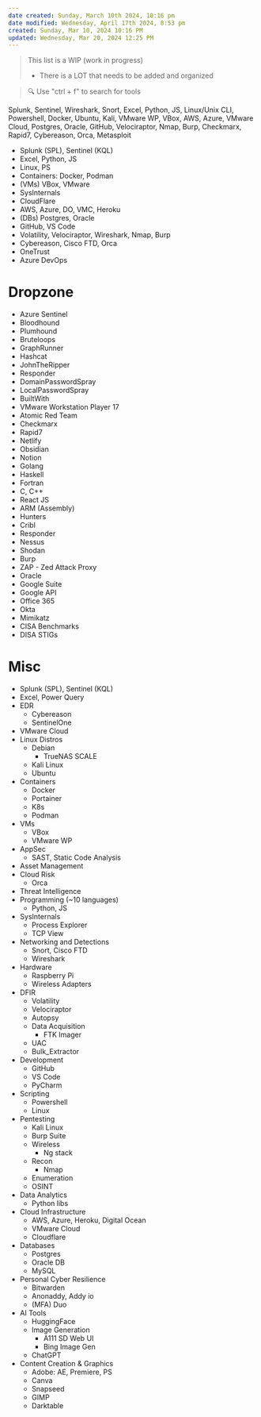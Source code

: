 ```yaml
---
date created: Sunday, March 10th 2024, 10:16 pm
date modified: Wednesday, April 17th 2024, 8:53 pm
created: Sunday, Mar 10, 2024 10:16 PM
updated: Wednesday, Mar 20, 2024 12:25 PM
---
```


>This list is a WIP (work in progress)
>- There is a LOT that needs to be added and organized

> 🔍 Use "ctrl + f" to search for tools 

Splunk, Sentinel, Wireshark, Snort, Excel, Python, JS, Linux/Unix CLI, Powershell, Docker, Ubuntu, Kali, VMware WP, VBox, AWS, Azure, VMware Cloud, Postgres, Oracle, GitHub, Velociraptor, Nmap, Burp, Checkmarx, Rapid7, Cybereason, Orca, Metasploit

- Splunk (SPL), Sentinel (KQL)
- Excel, Python, JS
- Linux, PS
- Containers: Docker, Podman
- (VMs) VBox, VMware
- SysInternals
- CloudFlare
- AWS, Azure, DO, VMC, Heroku
- (DBs) Postgres, Oracle
- GitHub, VS Code
- Volatility, Velociraptor, Wireshark, Nmap, Burp
- Cybereason, Cisco FTD, Orca
- OneTrust
- Azure DevOps
# Dropzone
- Azure Sentinel
- Bloodhound
- Plumhound
- Bruteloops
- GraphRunner
- Hashcat
- JohnTheRipper
- Responder
- DomainPasswordSpray
- LocalPasswordSpray
- BuiltWith
- VMware Workstation Player 17
- Atomic Red Team
- Checkmarx
- Rapid7
- Netlify
- Obsidian
- Notion
- Golang
- Haskell
- Fortran
- C, C++
- React JS
- ARM (Assembly)
- Hunters
- Cribl
- Responder
- Nessus
- Shodan
- Burp
- ZAP - Zed Attack Proxy
- Oracle
- Google Suite
- Google API
- Office 365
- Okta
- Mimikatz
- CISA Benchmarks
- DISA STIGs
# Misc
- Splunk (SPL), Sentinel (KQL)
- Excel, Power Query
- EDR
    - Cybereason
    - SentinelOne
- VMware Cloud
- Linux Distros
	- Debian
		- TrueNAS SCALE
    - Kali Linux
    - Ubuntu
- Containers
	- Docker
	- Portainer
	- K8s
	- Podman
- VMs
	- VBox
	- VMware WP
- AppSec
    - SAST, Static Code Analysis
- Asset Management
- Cloud Risk
    - Orca
- Threat Intelligence
- Programming (~10 languages)
    - Python, JS
- SysInternals
	- Process Explorer
	- TCP View
- Networking and Detections
    - Snort, Cisco FTD
    - Wireshark
- Hardware
    - Raspberry Pi
    - Wireless Adapters
- DFIR
    - Volatility
    - Velociraptor
    - Autopsy
    - Data Acquisition
        - FTK Imager
	- UAC
	- Bulk_Extractor
- Development
    - GitHub
    - VS Code
    - PyCharm
- Scripting
    - Powershell
    - Linux
- Pentesting
    - Kali Linux
    - Burp Suite
    - Wireless
        - Ng stack
    - Recon
        - Nmap
    - Enumeration
    - OSINT
- Data Analytics
    - Python libs
- Cloud Infrastructure
    - AWS, Azure, Heroku, Digital Ocean
    - VMware Cloud
    - Cloudflare
- Databases
    - Postgres
    - Oracle DB
    - MySQL
- Personal Cyber Resilience
    - Bitwarden
    - Anonaddy, Addy io
    - (MFA) Duo
- AI Tools
    - HuggingFace
    - Image Generation
        - A111 SD Web UI
        - Bing Image Gen
    - ChatGPT
- Content Creation & Graphics
    - Adobe: AE, Premiere, PS
    - Canva
    - Snapseed
    - GIMP
    - Darktable